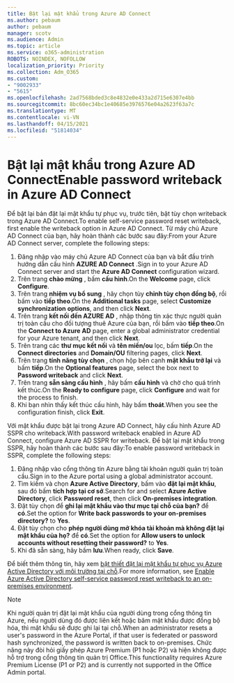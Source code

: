 ```yaml
---
title: Bật lại mật khẩu trong Azure AD Connect
ms.author: pebaum
author: pebaum
manager: scotv
ms.audience: Admin
ms.topic: article
ms.service: o365-administration
ROBOTS: NOINDEX, NOFOLLOW
localization_priority: Priority
ms.collection: Adm_O365
ms.custom:
- "9002933"
- "5615"
ms.openlocfilehash: 2ad7568bded3c8e4832e0e433a2d715e6307e4bb
ms.sourcegitcommit: 8bc60ec34bc1e40685e3976576e04a2623f63a7c
ms.translationtype: MT
ms.contentlocale: vi-VN
ms.lasthandoff: 04/15/2021
ms.locfileid: "51814034"
---
```

# <a name="enable-password-writeback-in-azure-ad-connect"></a><span data-ttu-id="81716-102">Bật lại mật khẩu trong Azure AD Connect</span><span class="sxs-lookup"><span data-stu-id="81716-102">Enable password writeback in Azure AD Connect</span></span>

<span data-ttu-id="81716-103">Để bật lại bản đặt lại mật khẩu tự phục vụ, trước tiên, bật tùy chọn writeback trong Azure AD Connect.</span><span class="sxs-lookup"><span data-stu-id="81716-103">To enable self-service password reset writeback, first enable the writeback option in Azure AD Connect.</span></span> <span data-ttu-id="81716-104">Từ máy chủ Azure AD Connect của bạn, hãy hoàn thành các bước sau đây:</span><span class="sxs-lookup"><span data-stu-id="81716-104">From your Azure AD Connect server, complete the following steps:</span></span>

1. <span data-ttu-id="81716-105">Đăng nhập vào máy chủ Azure AD Connect của bạn và bắt đầu trình hướng dẫn cấu hình **AZURE AD Connect** .</span><span class="sxs-lookup"><span data-stu-id="81716-105">Sign in to your Azure AD Connect server and start the **Azure AD Connect** configuration wizard.</span></span>
2. <span data-ttu-id="81716-106">Trên trang **chào mừng** , bấm **cấu hình**.</span><span class="sxs-lookup"><span data-stu-id="81716-106">On the **Welcome** page, click **Configure**.</span></span>
3. <span data-ttu-id="81716-107">Trên trang **nhiệm vụ bổ sung** , hãy chọn tùy **chỉnh tùy chọn đồng bộ**, rồi bấm vào **tiếp theo**.</span><span class="sxs-lookup"><span data-stu-id="81716-107">On the **Additional tasks** page, select **Customize synchronization options**, and then click **Next**.</span></span>
4. <span data-ttu-id="81716-108">Trên trang **kết nối đến AZURE AD** , nhập thông tin xác thực người quản trị toàn cầu cho đối tượng thuê Azure của bạn, rồi bấm vào **tiếp theo**.</span><span class="sxs-lookup"><span data-stu-id="81716-108">On the **Connect to Azure AD** page, enter a global administrator credential for your Azure tenant, and then click **Next**.</span></span>
5. <span data-ttu-id="81716-109">Trên trang các **thư mục kết nối** và **tên miền/ou** lọc, bấm **tiếp**.</span><span class="sxs-lookup"><span data-stu-id="81716-109">On the **Connect directories** and **Domain/OU** filtering pages, click **Next**.</span></span>
6. <span data-ttu-id="81716-110">Trên trang **tính năng tùy chọn** , chọn hộp bên cạnh **mật khẩu trở lại** và bấm **tiếp**.</span><span class="sxs-lookup"><span data-stu-id="81716-110">On the **Optional features** page, select the box next to **Password writeback** and click **Next**.</span></span>
7. <span data-ttu-id="81716-111">Trên trang **sẵn sàng cấu hình** , hãy bấm **cấu hình** và chờ cho quá trình kết thúc.</span><span class="sxs-lookup"><span data-stu-id="81716-111">On the **Ready to configure** page, click **Configure** and wait for the process to finish.</span></span>
8. <span data-ttu-id="81716-112">Khi bạn nhìn thấy kết thúc cấu hình, hãy bấm **thoát**.</span><span class="sxs-lookup"><span data-stu-id="81716-112">When you see the configuration finish, click **Exit**.</span></span>

<span data-ttu-id="81716-113">Với mật khẩu được bật lại trong Azure AD Connect, hãy cấu hình Azure AD SSPR cho writeback.</span><span class="sxs-lookup"><span data-stu-id="81716-113">With password writeback enabled in Azure AD Connect, configure Azure AD SSPR for writeback.</span></span>  <span data-ttu-id="81716-114">Để bật lại mật khẩu trong SSPR, hãy hoàn thành các bước sau đây:</span><span class="sxs-lookup"><span data-stu-id="81716-114">To enable password writeback in SSPR, complete the following steps:</span></span>

1. <span data-ttu-id="81716-115">Đăng nhập vào cổng thông tin Azure bằng tài khoản người quản trị toàn cầu.</span><span class="sxs-lookup"><span data-stu-id="81716-115">Sign in to the Azure portal using a global administrator account.</span></span>
2. <span data-ttu-id="81716-116">Tìm kiếm và chọn **Azure Active Directory**, bấm vào **đặt lại mật khẩu**, sau đó bấm **tích hợp tại cơ sở**.</span><span class="sxs-lookup"><span data-stu-id="81716-116">Search for and select **Azure Active Directory**, click **Password reset**, then click **On-premises integration**.</span></span>
3. <span data-ttu-id="81716-117">Đặt tùy chọn để **ghi lại mật khẩu vào thư mục tại chỗ của bạn?** để **có**.</span><span class="sxs-lookup"><span data-stu-id="81716-117">Set the option for **Write back passwords to your on-premises directory?** to **Yes**.</span></span>
4. <span data-ttu-id="81716-118">Đặt tùy chọn cho **phép người dùng mở khóa tài khoản mà không đặt lại mật khẩu của họ?** để **có**.</span><span class="sxs-lookup"><span data-stu-id="81716-118">Set the option for **Allow users to unlock accounts without resetting their password?** to **Yes**.</span></span>
5. <span data-ttu-id="81716-119">Khi đã sẵn sàng, hãy bấm **lưu**.</span><span class="sxs-lookup"><span data-stu-id="81716-119">When ready, click **Save**.</span></span>

<span data-ttu-id="81716-120">Để biết thêm thông tin, hãy xem [bật thiết đặt lại mật khẩu tự phục vụ Azure Active Directory với môi trường tại chỗ](https://docs.microsoft.com/azure/active-directory/authentication/tutorial-enable-sspr-writeback).</span><span class="sxs-lookup"><span data-stu-id="81716-120">For more information, see [Enable Azure Active Directory self-service password reset writeback to an on-premises environment](https://docs.microsoft.com/azure/active-directory/authentication/tutorial-enable-sspr-writeback).</span></span>

> [!NOTE]
>  <span data-ttu-id="81716-121">Khi người quản trị đặt lại mật khẩu của người dùng trong cổng thông tin Azure, nếu người dùng đó được liên kết hoặc băm mật khẩu được đồng bộ hóa, thì mật khẩu sẽ được ghi lại tại chỗ.</span><span class="sxs-lookup"><span data-stu-id="81716-121">When an administrator resets a user's password in the Azure Portal, if that user is federated or password hash synchronized, the password is written back to on-premises.</span></span> <span data-ttu-id="81716-122">Chức năng này đòi hỏi giấy phép Azure Premium (P1 hoặc P2) và hiện không được hỗ trợ trong cổng thông tin quản trị Office.</span><span class="sxs-lookup"><span data-stu-id="81716-122">This functionality requires Azure Premium License (P1 or P2) and is currently not supported in the Office Admin portal.</span></span>
